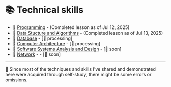 # 📚 Technical skills
  
- 📕 [Programming](./technical-skills/01-programming) - (Completed lesson as of Jul 12, 2025)
- 📕 [Data Stucture and Algorithms](./technical-skills/02-data-structure-and-algorithms/) - (Completed lesson as of Jul 13, 2025)
- 📕 [Database](./technical-skills/03-database/) - [🔨 processing]
- 📕 [Computer Architecture](./technical-skills/04-computer-architecture/) - [🔨 processing]
- 📕 [Software Systems Analysis and Design](.) - [🚧 soon]
- 📕 [Network](.) - - [🚧 soon]

---

📍 Since most of the techniques and skills I've shared and demonstrated here were acquired through self-study, there might be some errors or omissions.